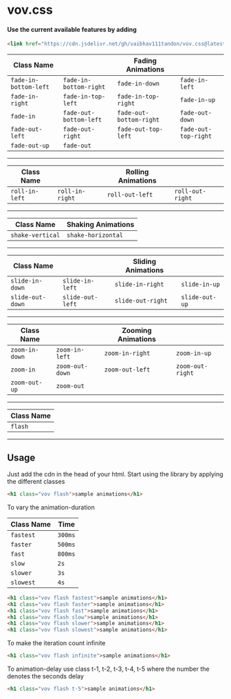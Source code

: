 vov.css
=======

#### Use the current available features by adding
```html
<link href="https://cdn.jsdelivr.net/gh/vaibhav111tandon/vov.css@latest/vov.css" rel="stylesheet" type="text/css">
```

| Class Name             |                         |      Fading Animations    |                        |
| ---------------------- | ----------------------- | ------------------------- | ---------------------- |
| `fade-in-bottom-left`  | `fade-in-bottom-right`  | `fade-in-down`            | `fade-in-left`         |
| `fade-in-right`        | `fade-in-top-left`      | `fade-in-top-right`       | `fade-in-up`           |
| `fade-in`              | `fade-out-bottom-left`  | `fade-out-bottom-right`   | `fade-out-down`        |
| `fade-out-left`        | `fade-out-right`        | `fade-out-top-left`       | `fade-out-top-right`   |
| `fade-out-up`          | `fade-out`              |

---------------------------------------------------------------------------------------------------------


| Class Name             |                         |      Rolling Animations   |                        |
| ---------------------- | ----------------------- | ------------------------- | ---------------------- |
| `roll-in-left`         | `roll-in-right`         | `roll-out-left`           | `roll-out-right`       |

---------------------------------------------------------------------------------------------------------


| Class Name             |    Shaking Animations   |
| ---------------------- | ----------------------- |
| `shake-vertical`       | `shake-horizontal`      |

---------------------------------------------------------------------------------------------------------


| Class Name             |                         |      Sliding Animations   |                        |
| ---------------------- | ----------------------- | ------------------------- | ---------------------- |
| `slide-in-down`        | `slide-in-left`         | `slide-in-right`          | `slide-in-up`          |
| `slide-out-down`       | `slide-out-left`        | `slide-out-right`         | `slide-out-up`         |

---------------------------------------------------------------------------------------------------------


| Class Name             |                         |      Zooming Animations   |                        |
| ---------------------- | ----------------------- | ------------------------- | ---------------------- |
| `zoom-in-down`         | `zoom-in-left`          | `zoom-in-right`           | `zoom-in-up`           |
| `zoom-in`              | `zoom-out-down`         | `zoom-out-left`           | `zoom-out-right`       |
| `zoom-out-up`          | `zoom-out`              |

---------------------------------------------------------------------------------------------------------


| Class Name             |
| ---------------------- |
| `flash`                |

---------------------------------------------------------------------------------------------------------

## Usage

Just add the cdn in the head of your html. Start using the library by applying the different classes

```html
<h1 class="vov flash">sample animations</h1>
```

To vary the animation-duration

| Class Name             |    Time                 |
| ---------------------- | ----------------------- |
| `fastest`              | `300ms`                 |
| `faster`               | `500ms`                 |
| `fast`                 | `800ms`                 |
| `slow`                 | `2s`                    |
| `slower`               | `3s`                    |
| `slowest`              | `4s`                    |



```html
<h1 class="vov flash fastest">sample animations</h1>
<h1 class="vov flash faster">sample animations</h1>
<h1 class="vov flash fast">sample animations</h1>
<h1 class="vov flash slow">sample animations</h1>
<h1 class="vov flash slower">sample animations</h1>
<h1 class="vov flash slowest">sample animations</h1>
```

To make the iteration count infinite

```html
<h1 class="vov flash infinite">sample animations</h1>
```

To animation-delay use class t-1, t-2, t-3, t-4, t-5 where the number the denotes the seconds delay

```html
<h1 class="vov flash t-5">sample animations</h1>
```

